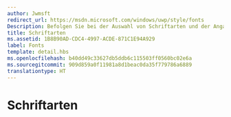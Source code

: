 ```yaml
---
author: Jwmsft
redirect_url: https://msdn.microsoft.com/windows/uwp/style/fonts
Description: Befolgen Sie bei der Auswahl von Schriftarten und der Angabe von Schriftgraden und Schriftfarben die folgenden Richtlinien.
title: Schriftarten
ms.assetid: 1B8B90AD-CDC4-4997-ACDE-871C1E94A929
label: Fonts
template: detail.hbs
ms.openlocfilehash: b40dd49c33627db5ddb6c115503ff0560bc02e6a
ms.sourcegitcommit: 909d859a0f11981a8d1beac0da35f779786a6889
translationtype: HT
---
```

# <a name="fonts"></a>Schriftarten




